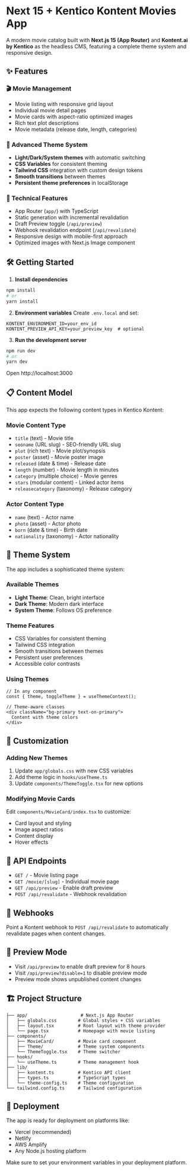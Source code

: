 # Next 15 + Kentico Kontent Movies App

A modern movie catalog built with **Next.js 15 (App Router)** and **Kontent.ai by Kentico** as the headless CMS, featuring a complete theme system and responsive design.

## ✨ Features

### 🎬 Movie Management
- Movie listing with responsive grid layout
- Individual movie detail pages
- Movie cards with aspect-ratio optimized images
- Rich text plot descriptions
- Movie metadata (release date, length, categories)

### 🎨 Advanced Theme System
- **Light/Dark/System themes** with automatic switching
- **CSS Variables** for consistent theming
- **Tailwind CSS** integration with custom design tokens
- **Smooth transitions** between themes
- **Persistent theme preferences** in localStorage

### 🚀 Technical Features
- App Router (`app/`) with TypeScript
- Static generation with incremental revalidation
- Draft Preview toggle (`/api/preview`)
- Webhook revalidation endpoint (`/api/revalidate`)
- Responsive design with mobile-first approach
- Optimized images with Next.js Image component

## 🛠 Getting Started

1. **Install dependencies**
```bash
npm install
# or
yarn install
```

2. **Environment variables**
Create `.env.local` and set:
```env
KONTENT_ENVIRONMENT_ID=your_env_id
KONTENT_PREVIEW_API_KEY=your_preview_key  # optional
```

3. **Run the development server**
```bash
npm run dev
# or
yarn dev
```

Open http://localhost:3000

## 📋 Content Model

This app expects the following content types in Kentico Kontent:

### Movie Content Type
- `title` (text) - Movie title
- `seoname` (URL slug) - SEO-friendly URL slug
- `plot` (rich text) - Movie plot/synopsis
- `poster` (asset) - Movie poster image
- `released` (date & time) - Release date
- `length` (number) - Movie length in minutes
- `category` (multiple choice) - Movie genres
- `stars` (modular content) - Linked actor items
- `releasecategory` (taxonomy) - Release category

### Actor Content Type
- `name` (text) - Actor name
- `photo` (asset) - Actor photo
- `born` (date & time) - Birth date
- `nationality` (taxonomy) - Actor nationality

## 🎨 Theme System

The app includes a sophisticated theme system:

### Available Themes
- **Light Theme**: Clean, bright interface
- **Dark Theme**: Modern dark interface
- **System Theme**: Follows OS preference

### Theme Features
- CSS Variables for consistent theming
- Tailwind CSS integration
- Smooth transitions between themes
- Persistent user preferences
- Accessible color contrasts

### Using Themes
```tsx
// In any component
const { theme, toggleTheme } = useThemeContext();

// Theme-aware classes
<div className="bg-primary text-on-primary">
  Content with theme colors
</div>
```

## 🔧 Customization

### Adding New Themes
1. Update `app/globals.css` with new CSS variables
2. Add theme logic in `hooks/useTheme.ts`
3. Update `components/ThemeToggle.tsx` for new options

### Modifying Movie Cards
Edit `components/MovieCard/index.tsx` to customize:
- Card layout and styling
- Image aspect ratios
- Content display
- Hover effects

## 📡 API Endpoints

- `GET /` - Movie listing page
- `GET /movie/[slug]` - Individual movie page
- `GET /api/preview` - Enable draft preview
- `POST /api/revalidate` - Webhook revalidation

## 🔗 Webhooks

Point a Kontent webhook to `POST /api/revalidate` to automatically revalidate pages when content changes.

## 👀 Preview Mode

- Visit `/api/preview` to enable draft preview for 8 hours
- Visit `/api/preview?disable=1` to disable preview mode
- Preview mode shows unpublished content changes

## 🏗 Project Structure

```
├── app/                    # Next.js App Router
│   ├── globals.css        # Global styles + CSS variables
│   ├── layout.tsx         # Root layout with theme provider
│   └── page.tsx           # Homepage with movie listing
├── components/
│   ├── MovieCard/         # Movie card component
│   ├── Theme/             # Theme system components
│   └── ThemeToggle.tsx    # Theme switcher
├── hooks/
│   └── useTheme.ts        # Theme management hook
├── lib/
│   ├── kontent.ts         # Kentico API client
│   ├── types.ts           # TypeScript types
│   └── theme-config.ts    # Theme configuration
└── tailwind.config.ts     # Tailwind configuration
```

## 🚀 Deployment

The app is ready for deployment on platforms like:
- Vercel (recommended)
- Netlify
- AWS Amplify
- Any Node.js hosting platform

Make sure to set your environment variables in your deployment platform.